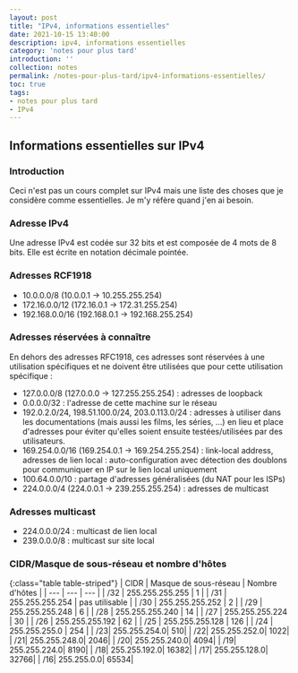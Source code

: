 ```yaml
---
layout: post
title: "IPv4, informations essentielles"
date: 2021-10-15 13:40:00
description: ipv4, informations essentielles
category: 'notes pour plus tard'
introduction: ''
collection: notes
permalink: /notes-pour-plus-tard/ipv4-informations-essentielles/
toc: true
tags:
- notes pour plus tard
- IPv4
---
```


## Informations essentielles sur IPv4

### Introduction
Ceci n'est pas un cours complet sur IPv4 mais une liste des choses que je considère comme essentielles. Je m'y réfère quand j'en ai besoin.

### Adresse IPv4
Une adresse IPv4 est codée sur 32 bits et est composée de 4 mots de 8 bits. Elle est écrite en notation décimale pointée.

### Adresses RCF1918
- 10.0.0.0/8 (10.0.0.1 -> 10.255.255.254)
- 172.16.0.0/12 (172.16.0.1 -> 172.31.255.254)
- 192.168.0.0/16 (192.168.0.1 -> 192.168.255.254)

### Adresses réservées à connaître
En dehors des adresses RFC1918, ces adresses sont réservées à une utilisation spécifiques et ne doivent être utilisées que pour cette utilisation spécifique :
- 127.0.0.0/8 (127.0.0.0 -> 127.255.255.254) : adresses de loopback
- 0.0.0.0/32 : l'adresse de cette machine sur le réseau
- 192.0.2.0/24, 198.51.100.0/24, 203.0.113.0/24 : adresses à utiliser dans les documentations (mais aussi les films, les séries, ...) en lieu et place d'adresses pour éviter qu'elles soient ensuite testées/utilisées par des utilisateurs.
- 169.254.0.0/16 (169.254.0.1 -> 169.254.255.254) : link-local address, adresses de lien local : auto-configuration avec détection des doublons pour communiquer en IP sur le lien local uniquement
- 100.64.0.0/10 : partage d'adresses généralisées (du NAT pour les ISPs)
- 224.0.0.0/4 (224.0.0.1 -> 239.255.255.254) : adresses de multicast


### Adresses multicast
- 224.0.0.0/24 : multicast de lien local
- 239.0.0.0/8 : multicast sur site local

### CIDR/Masque de sous-réseau et nombre d'hôtes
{:class="table table-striped"}
| CIDR | Masque de sous-réseau | Nombre d'hôtes |
| --- | --- | --- |
| /32 | 255.255.255.255 | 1 | 
| /31 | 255.255.255.254 | pas utilisable | 
| /30 | 255.255.255.252 | 2 | 
| /29 | 255.255.255.248 | 6 | 
| /28 | 255.255.255.240 | 14 | 
| /27 | 255.255.255.224 | 30 | 
| /26 | 255.255.255.192 | 62 | 
| /25 | 255.255.255.128 | 126 | 
| /24 | 255.255.255.0 | 254 | 
| /23| 255.255.254.0| 510| 
| /22| 255.255.252.0| 1022| 
| /21| 255.255.248.0| 2046| 
| /20| 255.255.240.0| 4094| 
| /19| 255.255.224.0| 8190| 
| /18| 255.255.192.0| 16382| 
| /17| 255.255.128.0| 32766| 
| /16| 255.255.0.0| 65534| 

